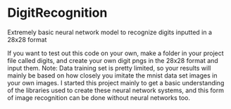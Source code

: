 # DigitRecognition
Extremely basic neural network model to recognize digits inputted in a 28x28 format

If you want to test out this code on your own, make a folder in your project file called digits, and create your own digit pngs in the 28x28 format and input them. 
Note: Data training set is pretty limited, so your results will mainly be based on how closely you imitate the mnist data set images in your own images.
I started this project mainly to get a basic understanding of the libraries used to create these neural network systems, and this form of image recognition can be done without neural networks too.

